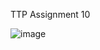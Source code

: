 TTP Assignment 10

![image](https://user-images.githubusercontent.com/26383888/150371848-9be0e9ba-0810-491f-9531-19654e46e696.png)
